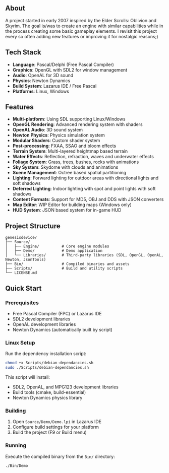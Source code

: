 ## About

A project started in early 2007 inspired by the Elder Scrolls: Oblivion and Skyrim. The goal is/was to create an engine with similar capabilities while in the process creating some basic gameplay elements. I revisit this project every so often adding new features or improving it for nostalgic reasons;) 

## Tech Stack

- **Language**: Pascal/Delphi (Free Pascal Compiler)
- **Graphics**: OpenGL with SDL2 for window management
- **Audio**: OpenAL for 3D sound
- **Physics**: Newton Dynamics
- **Build System**: Lazarus IDE / Free Pascal
- **Platforms**: Linux, Windows

## Features

- **Multi-platform**: Using SDL supporting Linux/Windows
- **OpenGL Rendering**: Advanced rendering system with shaders
- **OpenAL Audio**: 3D sound system
- **Newton Physics**: Physics simulation system
- **Modular Shaders**: Custom shader system
- **Post-processing**: FXAA, SSAO and bloom effects
- **Terrain System**: Multi-layered heightmap based terrain
- **Water Effects**: Reflection, refraction, waves and underwater effects
- **Foliage System**: Grass, trees, bushes, rocks with animations
- **Sky System**: Skydome with clouds and animations
- **Scene Management**: Octree based spatial partitioning
- **Lighting**: Forward lighting for outdoor areas with directional lights and soft shadows
- **Deferred Lighting**: Indoor lighting with spot and point lights with soft shadows
- **Content Formats**: Support for MD5, OBJ and DDS with JSON converters
- **Map Editor**: WIP Editor for building maps (Windows only)
- **HUD System**: JSON based system for in-game HUD

## Project Structure
```
genesisdevice/
├── Source/
│   ├── Engine/          # Core engine modules
│   ├── Demo/            # Demo application
│   └── Libraries/       # Third-party libraries (SDL, OpenGL, OpenAL, Newton, JsonTools)
├── Bin/                 # Compiled binaries and assets
├── Scripts/             # Build and utility scripts
└── LICENSE.md
```

## Quick Start

### Prerequisites
- Free Pascal Compiler (FPC) or Lazarus IDE
- SDL2 development libraries
- OpenAL development libraries
- Newton Dynamics (automatically built by script)

### Linux Setup
Run the dependency installation script:
```bash
chmod +x Scripts/debian-dependancies.sh
sudo ./Scripts/debian-dependancies.sh
```

This script will install:
- SDL2, OpenAL, and MPG123 development libraries
- Build tools (cmake, build-essential)
- Newton Dynamics physics library

### Building
1. Open `Source/Demo/Demo.lpi` in Lazarus IDE
2. Configure build settings for your platform
3. Build the project (F9 or Build menu)

### Running
Execute the compiled binary from the `Bin/` directory:
```bash
./Bin/Demo
```
